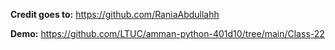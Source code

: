 **Credit goes to:** <https://github.com/RaniaAbdullahh>

**Demo:** <https://github.com/LTUC/amman-python-401d10/tree/main/Class-22>

